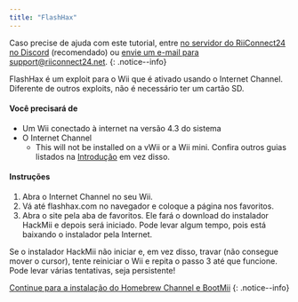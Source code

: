 ```yaml
---
title: "FlashHax"
---
```


Caso precise de ajuda com este tutorial, entre [no servidor do RiiConnect24 no Discord](https://discord.gg/b4Y7jfD) (recomendado) ou [envie um e-mail para support@riiconnect24.net](mailto:support@riiconnect24.net).
{: .notice--info}

FlashHax é um exploit para o Wii que é ativado usando o Internet Channel. Diferente de outros exploits, não é necessário ter um cartão SD.

#### Você precisará de

- Um Wii conectado à internet na versão 4.3 do sistema
- O Internet Channel
   - This will not be installed on a vWii or a Wii mini. Confira outros guias listados na [Introdução](/get-started) em vez disso.

#### Instruções

1. Abra o Internet Channel no seu Wii.
2. Vá até flashhax.com no navegador e coloque a página nos favoritos.
3. Abra o site pela aba de favoritos. Ele fará o download do instalador HackMii e depois será iniciado. Pode levar algum tempo, pois está baixando o instalador pela Internet.

Se o instalador HackMii não iniciar e, em vez disso, travar (não consegue mover o cursor), tente reiniciar o Wii e repita o passo 3 até que funcione. Pode levar várias tentativas, seja persistente!

[Continue para a instalação do Homebrew Channel e BootMii](hbc)
{: .notice--info}
